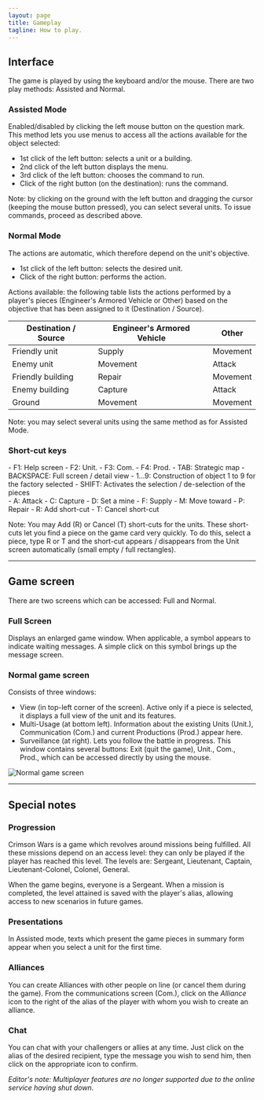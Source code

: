 ```yaml
---
layout: page
title: Gameplay
tagline: How to play.
---
```


## Interface
The game is played by using the keyboard and/or the mouse. There are two play methods: Assisted and Normal.

### Assisted Mode
Enabled/disabled by clicking the left mouse button on the question mark. This method lets you use menus to access all the actions available for the object selected:
 - 1st click of the left button: selects a unit or a building.
 - 2nd click of the left button displays the menu.
 - 3rd click of the left button: chooses the command to run.
 - Click of the right button (on the destination): runs the command.

Note: by clicking on the ground with the left button and dragging the cursor (keeping the mouse button pressed), you can select several units. To issue commands, proceed as described above.

### Normal Mode
The actions are automatic, which therefore depend on the unit's objective.
 - 1st click of the left button: selects the desired unit.
 - Click of the right button: performs the action.

Actions available: the following table lists the actions performed by a player's pieces (Engineer's Armored Vehicle or Other) based on the objective that has been assigned to it (Destination / Source).

<table class="table table-sm">
  <thead class="thead-default">
    <tr>
      <th>Destination / Source</th>
      <th>Engineer's Armored Vehicle</th>
      <th>Other</th>
    </tr>
  </thead>
  <tbody>
    <tr>
      <td>Friendly unit</td>
      <td>Supply</td>
      <td>Movement</td>
    </tr>
    <tr>
      <td>Enemy unit</td>
      <td>Movement</td>
      <td>Attack</td>
    </tr>
    <tr>
      <td>Friendly building</td>
      <td>Repair</td>
      <td>Movement</td>
    </tr>
    <tr>
      <td>Enemy building</td>
      <td>Capture</td>
      <td>Attack</td>
    </tr>
    <tr>
      <td>Ground</td>
      <td>Movement</td>
      <td>Movement</td>
    </tr>
  </tbody>
</table>

Note: you may select several units using the same method as for Assisted Mode.

### Short-cut keys
<div class="row">
  <div class="col-12 col-md-6" markdown="1">
 - F1: Help screen
 - F2: Unit.
 - F3: Com.
 - F4: Prod.
 - TAB: Strategic map
 - BACKSPACE: Full screen / detail view
 - 1...9: Construction of object 1 to 9 for the factory selected
 - SHIFT: Activates the selection / de-selection of the pieces
  </div>
  <div class="col-12 col-md-6" markdown="1">
 - A: Attack
 - C: Capture
 - D: Set a mine
 - F: Supply
 - M: Move toward
 - P: Repair
 - R: Add short-cut
 - T: Cancel short-cut
  </div>
</div>

Note: You may Add (R) or Cancel (T) short-cuts for the units. These short-cuts let you find a piece on the game card very quickly. To do this, select a piece, type R or T and the short-cut appears / disappears from the Unit screen automatically (small empty / full rectangles).

---

## Game screen
There are two screens which can be accessed: Full and Normal.

### Full Screen
Displays an enlarged game window. When applicable, a symbol appears to indicate waiting messages. A simple click on this symbol brings up the message screen.

### Normal game screen
Consists of three windows:
 - View (in top-left corner of the screen). Active only if a piece is selected, it displays a full view of the unit and its features.
 - Multi-Usage (at bottom left). Information about the existing Units (Unit.), Communication (Com.) and current Productions (Prod.) appear here.
 - Surveillance (at right). Lets you follow the battle in progress. This window contains several buttons: Exit (quit the game), Unit., Com., Prod., which can be accessed directly by using the mouse.

<div class="text-center">
  <img class="img-fluid" src="{% link /assets/images/game.png %}" alt="Normal game screen">
</div>

---

## Special notes
### Progression
Crimson Wars is a game which revolves around missions being fulfilled. All these missions depend on an access level: they can only be played if the player has reached this level. The levels are: Sergeant, Lieutenant, Captain, Lieutenant-Colonel, Colonel, General.

When the game begins, everyone is a Sergeant. When a mission is completed, the level attained is saved with the player's alias, allowing access to new scenarios in future games.

### Presentations
In Assisted mode, texts which present the game pieces in summary form appear when you select a unit for the first time.

### Alliances
You can create Alliances with other people on line (or cancel them during the game). From the communications screen (Com.), click on the *Alliance* icon to the right of the alias of the player with whom you wish to create an alliance.

### Chat
You can chat with your challengers or allies at any time. Just click on the alias of the desired recipient, type the message you wish to send him, then click on the appropriate icon to confirm.

*Editor's note: Multiplayer features are no longer supported due to the online service having shut down.*
